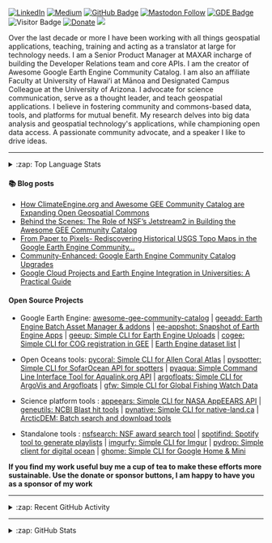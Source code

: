 [![LinkedIn](https://img.shields.io/badge/LinkedIn-0077B5?style=plastic&logo=linkedin&logoColor=white)](https://www.linkedin.com/in/samapriya/)
[![Medium](https://img.shields.io/badge/Medium-12100E?style=flat&logo=medium&logoColor=white)](https://medium.com/@samapriyaroy)
[![GitHub Badge](https://img.shields.io/github/followers/samapriya?style=social)](https://github.com/samapriya?tab=followers)
[![Mastodon Follow](https://img.shields.io/mastodon/follow/109627075086849826?domain=https%3A%2F%2Fmapstodon.space%2F)](https://mapstodon.space/@samapriya)
[![GDE Badge](https://img.shields.io/badge/GDE-Google%20Earth%20Engine-orange)](https://g.dev/samapriya)
![Visitor Badge](https://visitor-badge.laobi.icu/badge?page_id=samapriya.samapriya)
[![Donate](https://img.shields.io/badge/Donate-Buy%20me%20a%20Coffee-teal)](https://www.buymeacoffee.com/samapriya)
[![](https://img.shields.io/static/v1?label=Sponsor&message=%E2%9D%A4&logo=GitHub&color=%23fe8e86)](https://github.com/sponsors/samapriya)

Over the last decade or more I have been working with all things geospatial applications, teaching, training and acting as a translator at large for technology needs. I am a Senior Product Manager at MAXAR incharge of building the Developer Relations team and core APIs. I am the creator of Awesome Google Earth Engine Community Catalog. I am also an affiliate Faculty at University of Hawaiʻi at Mānoa and Designated Campus Colleague at the University of Arizona. I advocate for science communication, serve as a thought leader, and teach geospatial applications. I believe in fostering community and commons-based data, tools, and platforms for mutual benefit. My research delves into big data analysis and geospatial technology's applications, while championing open data access. A passionate community advocate, and a speaker I like to drive ideas.

---
<details>
  <summary>:zap: Top Language Stats</summary>
  
  <img align="center" alt="Samapriya Roy's Top Language Stats" src="https://github-readme-stats-seven-hazel.vercel.app/api/top-langs/?username=samapriya&exclude_repo=training-workshop,education-research,&layout=compact" />

</details>

#### :books: Blog posts
<!-- BLOG-POST-LIST:START -->
- [How ClimateEngine.org and Awesome GEE Community Catalog are Expanding Open Geospatial Commons](https://samapriyaroy.medium.com/how-climateengine-org-and-awesome-gee-community-catalog-are-expanding-open-geospatial-commons-30120b1bfbaf?source=rss-3a3f6dbb93ce------2)
- [Behind the Scenes: The Role of NSF’s Jetstream2 in Building the Awesome GEE Community Catalog](https://samapriyaroy.medium.com/behind-the-scenes-the-role-of-nsfs-jetstream2-in-building-the-awesome-gee-community-catalog-3f563b8cb9f0?source=rss-3a3f6dbb93ce------2)
- [From Paper to Pixels- Rediscovering Historical USGS Topo Maps in the Google Earth Engine Community…](https://samapriyaroy.medium.com/from-paper-to-pixels-rediscovering-historical-usgs-topo-maps-in-the-google-earth-engine-community-f514c97c46a?source=rss-3a3f6dbb93ce------2)
- [Community-Enhanced: Google Earth Engine Community Catalog Upgrades](https://samapriyaroy.medium.com/community-enhanced-google-earth-engine-community-catalog-upgrades-66d4b7076826?source=rss-3a3f6dbb93ce------2)
- [Google Cloud Projects and Earth Engine Integration in Universities: A Practical Guide](https://samapriyaroy.medium.com/google-cloud-projects-and-earth-engine-integration-in-universities-a-practical-guide-fb16d8dad14a?source=rss-3a3f6dbb93ce------2)
<!-- BLOG-POST-LIST:END -->

#### Open Source Projects 

* Google Earth Engine: [awesome-gee-community-catalog](https://gee-community-catalog.org/) | [geeadd: Earth Engine Batch Asset Manager & addons](https://geeadd.geetools.xyz) | [ee-appshot: Snapshot of Earth Engine Apps](https://github.com/samapriya/ee-appshot) | [geeup: Simple CLI for Earth Engine Uploads](https://geeup.geetools.xyz) | [cogee: Simple CLI for COG registration in GEE](https://cogee.geetools.xyz) | [Earth Engine dataset list](https://github.com/samapriya/Earth-Engine-Datasets-List) | 
* Open Oceans tools: [pycoral: Simple CLI for Allen Coral Atlas](https://pycoral.openoceans.xyz) | [pyspotter: Simple CLI for SofarOcean API for spotters](https://pyspotter.openoceans.xyz) | [pyaqua: Simple Command Line Interface Tool for Aqualink.org API](https://pyaqua.openoceans.xyz) | [argofloats: Simple CLI for ArgoVis and Argofloats](https://samapriya.github.io/argofloats/) | [gfw: Simple CLI for Global Fishing Watch Data](https://samapriya.github.io/gfw)

* Science platform tools : [appeears: Simple CLI for NASA AppEEARS API](https://github.com/samapriya/appeears) | [geneutils: NCBI Blast hit tools](https://github.com/samapriya/geneutils) | [pynative: Simple CLI for native-land.ca](https://github.com/samapriya/pynative) | [ArcticDEM: Batch search and download tools](https://github.com/samapriya/ArcticDEM-Batch-Pipeline) 

* Standalone tools : [nsfsearch: NSF award search tool](https://github.com/samapriya/nsfsearch) | [spotifind: Spotify tool to generate playlists](https://github.com/samapriya/spotifind) | [imgurfy: Simple CLI for Imgur](https://github.com/samapriya/imgurfy) | [pydrop: Simple client for digital ocean](https://github.com/samapriya/pydrop) | [ghome: Simple CLI for Google Home & Mini](https://github.com/samapriya/ghome)


**If you find my work useful buy me a cup of tea to make these efforts more sustainable. Use the donate or sponsor buttons, I am happy to have you as a sponsor of my work**


---

<details>
  <summary>:zap: Recent GitHub Activity</summary>
  
<!--START_SECTION:activity-->
1. 🎉 Merged PR [#208](https://github.com/samapriya/awesome-gee-community-datasets/pull/208) in [samapriya/awesome-gee-community-datasets](https://github.com/samapriya/awesome-gee-community-datasets)
2. 🗣 Commented on [#207](https://github.com/samapriya/awesome-gee-community-datasets/issues/207#issuecomment-1884884740) in [samapriya/awesome-gee-community-datasets](https://github.com/samapriya/awesome-gee-community-datasets)
3. 🔒 Closed issue [#207](https://github.com/samapriya/awesome-gee-community-datasets/issues/207) in [samapriya/awesome-gee-community-datasets](https://github.com/samapriya/awesome-gee-community-datasets)
4. 🗣 Commented on [#207](https://github.com/samapriya/awesome-gee-community-datasets/issues/207#issuecomment-1884878436) in [samapriya/awesome-gee-community-datasets](https://github.com/samapriya/awesome-gee-community-datasets)
5. 🗣 Commented on [#207](https://github.com/samapriya/awesome-gee-community-datasets/issues/207#issuecomment-1884872246) in [samapriya/awesome-gee-community-datasets](https://github.com/samapriya/awesome-gee-community-datasets)
<!--END_SECTION:activity-->

</details>

---

<details>
  <summary>:zap: GitHub Stats</summary>

  <img align="left" alt="Samapriya Roy's GitHub Stats" src="https://github-readme-stats-seven-hazel.vercel.app/api?username=samapriya&show_icons=true&theme=dark&count_private=true" />

</details>
